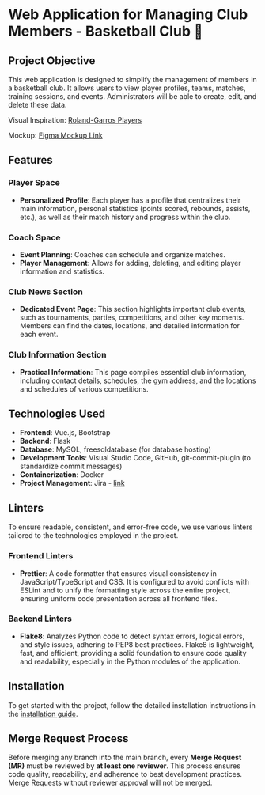 # Web Application for Managing Club Members - Basketball Club 🏀

## Project Objective
This web application is designed to simplify the management of members in a basketball club. It allows users to view player profiles, teams, matches, training sessions, and events. Administrators will be able to create, edit, and delete these data.

Visual Inspiration: [Roland-Garros Players](https://www.rolandgarros.com/fr-fr/players/)

Mockup: [Figma Mockup Link](https://www.figma.com/proto/VEc9h7n6pJTVf0bJ2lMI8S/Application-Web-de-Gestion-de-Licenci%C3%A9s---Club-de-Basket?node-id=0-1&t=t7yLBiHoweY0bL7S-1)

## Features

### Player Space
- **Personalized Profile**: Each player has a profile that centralizes their main information, personal statistics (points scored, rebounds, assists, etc.), as well as their match history and progress within the club.

### Coach Space
- **Event Planning**: Coaches can schedule and organize matches.
- **Player Management**: Allows for adding, deleting, and editing player information and statistics.

### Club News Section
- **Dedicated Event Page**: This section highlights important club events, such as tournaments, parties, competitions, and other key moments. Members can find the dates, locations, and detailed information for each event.

### Club Information Section
- **Practical Information**: This page compiles essential club information, including contact details, schedules, the gym address, and the locations and schedules of various competitions.

## Technologies Used

- **Frontend**: Vue.js, Bootstrap
- **Backend**: Flask
- **Database**: MySQL, freesqldatabase (for database hosting)
- **Development Tools**: Visual Studio Code, GitHub, git-commit-plugin (to standardize commit messages)
- **Containerization**: Docker
- **Project Management**: Jira - [link](https://gestion-licencies.atlassian.net/jira/software/projects/AWDGLCB/boards/1?assignee=unassigned&atlOrigin=eyJpIjoiNWM0YzkyOTVkMjQ4NDM3NWE1ZGJhNDc2ODNhZDU3MWIiLCJwIjoiaiJ9)

## Linters

To ensure readable, consistent, and error-free code, we use various linters tailored to the technologies employed in the project.

### Frontend Linters

- **Prettier**: A code formatter that ensures visual consistency in JavaScript/TypeScript and CSS. It is configured to avoid conflicts with ESLint and to unify the formatting style across the entire project, ensuring uniform code presentation across all frontend files.

### Backend Linters

- **Flake8**: Analyzes Python code to detect syntax errors, logical errors, and style issues, adhering to PEP8 best practices. Flake8 is lightweight, fast, and efficient, providing a solid foundation to ensure code quality and readability, especially in the Python modules of the application.


## Installation

To get started with the project, follow the detailed installation instructions in the [installation guide](installation.md).


## Merge Request Process

Before merging any branch into the main branch, every **Merge Request (MR)** must be reviewed by **at least one reviewer**. This process ensures code quality, readability, and adherence to best development practices. Merge Requests without reviewer approval will not be merged.

